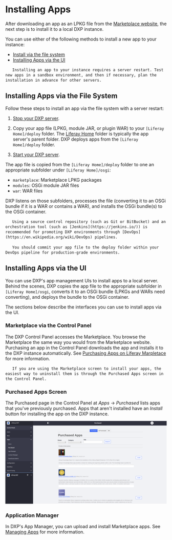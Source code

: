 # Installing Apps

After downloading an app as an LPKG file from the [Marketplace website](https://web.liferay.com/marketplace),  the next step is to install it to a local DXP instance.

You can use either of the following methods to install a new app to your instance:

- [Install via the file system](#installing-apps-via-the-file-system)
- [Installing Apps via the UI](#installing-apps-via-the-ui)

```important::
   Installing an app to your instance requires a server restart. Test new apps in a sandbox environment, and then if necessary, plan the installation in advance for other servers.
```

## Installing Apps via the File System

Follow these steps to install an app via the file system with a server restart:

1. [Stop your DXP server](../../installing-liferay-dxp-on-premises/running-liferay-dxp-for-the-first-time.md#shutdown).

1. Copy your app file (LPKG, module JAR, or plugin WAR) to your `[Liferay Home]/deploy` folder. The [Liferay Home](../../14-reference/01-liferay-home.md) folder is typically the app server's parent folder. DXP deploys apps from the `[Liferay Home]/deploy` folder.

1. [Start your DXP server](../../installing-liferay-dxp-on-premises/running-liferay-dxp-for-the-first-time.md#startup).

The app file is copied from the `[Liferay Home]/deploy` folder to one an appropriate subfolder under `[Liferay Home]/osgi`:

- `marketplace`: Marketplace LPKG packages
- `modules`: OSGi module JAR files
- `war`: WAR files

DXP listens on those subfolders, processes the file (converting it to an OSGi bundle if it is a WAR or contains a WAR), and installs the OSGi bundle(s) to the OSGi container.

```note::
   Using a source control repository (such as Git or BitBucket) and an orchestration tool (such as [Jenkins](https://jenkins.io/)) is recommended for promoting DXP environments through [DevOps](https://en.wikipedia.org/wiki/DevOps) pipelines.

   You should commit your app file to the deploy folder within your DevOps pipeline for production-grade environments.
```

## Installing Apps via the UI

You can use DXP's app management UIs to install apps to a local server. Behind the scenes, DXP copies the app file to the appropriate subfolder in `[Liferay Home]/osgi`, converts it to an OSGi bundle (LPKGs and WARs need converting), and deploys the bundle to the OSGi container.

The sections below describe the interfaces you can  use to install apps via the UI.

### Marketplace via the Control Panel

The DXP Control Panel accesses the Marketplace. You browse the Marketplace the same way you would from the Marketplace website. Purchasing an app in the Control Panel downloads the app and installs it to the DXP instance automatically. See [Purchasing Apps on Liferay Marpletace](./purchasing-apps-on-liferay-marketplace.md) for more information.

``` note::
   If you are using the Marketplace screen to install your apps, the easiest way to uninstall them is through the Purchased Apps screen in the Control Panel.
```

### Purchased Apps Screen

The Purchased page in the Control Panel at *Apps* &rarr; *Purchased* lists apps that you've previously purchased. Apps that aren't installed have an *Install* button for installing the app on the DXP instance.

![The Purchased Apps screen as it appears in the Control Panel.](./installing-apps/images/01.png)

### Application Manager

In DXP's App Manager, you can upload and install Marketplace apps. See [Managing Apps](./managing-apps.md) for more information.